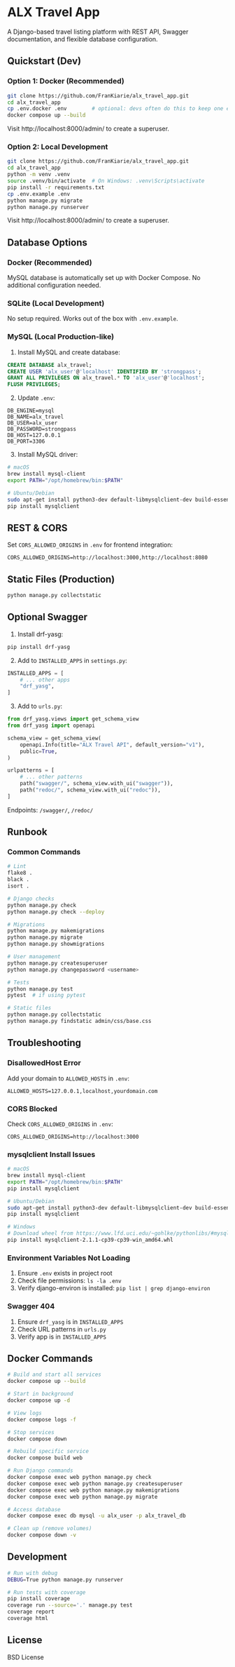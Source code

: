 # ALX Travel App

A Django-based travel listing platform with REST API, Swagger documentation, and flexible database configuration.

## Quickstart (Dev)

### Option 1: Docker (Recommended)

```bash
git clone https://github.com/FranKiarie/alx_travel_app.git
cd alx_travel_app
cp .env.docker .env        # optional: devs often do this to keep one env
docker compose up --build
```

Visit http://localhost:8000/admin/ to create a superuser.

### Option 2: Local Development

```bash
git clone https://github.com/FranKiarie/alx_travel_app.git
cd alx_travel_app
python -m venv .venv
source .venv/bin/activate  # On Windows: .venv\Scripts\activate
pip install -r requirements.txt
cp .env.example .env
python manage.py migrate
python manage.py runserver
```

Visit http://localhost:8000/admin/ to create a superuser.

## Database Options

### Docker (Recommended)
MySQL database is automatically set up with Docker Compose. No additional configuration needed.

### SQLite (Local Development)
No setup required. Works out of the box with `.env.example`.

### MySQL (Local Production-like)
1. Install MySQL and create database:
```sql
CREATE DATABASE alx_travel;
CREATE USER 'alx_user'@'localhost' IDENTIFIED BY 'strongpass';
GRANT ALL PRIVILEGES ON alx_travel.* TO 'alx_user'@'localhost';
FLUSH PRIVILEGES;
```

2. Update `.env`:
```env
DB_ENGINE=mysql
DB_NAME=alx_travel
DB_USER=alx_user
DB_PASSWORD=strongpass
DB_HOST=127.0.0.1
DB_PORT=3306
```

3. Install MySQL driver:
```bash
# macOS
brew install mysql-client
export PATH="/opt/homebrew/bin:$PATH"

# Ubuntu/Debian
sudo apt-get install python3-dev default-libmysqlclient-dev build-essential
pip install mysqlclient
```

## REST & CORS

Set `CORS_ALLOWED_ORIGINS` in `.env` for frontend integration:
```env
CORS_ALLOWED_ORIGINS=http://localhost:3000,http://localhost:8080
```

## Static Files (Production)

```bash
python manage.py collectstatic
```

## Optional Swagger

1. Install drf-yasg:
```bash
pip install drf-yasg
```

2. Add to `INSTALLED_APPS` in `settings.py`:
```python
INSTALLED_APPS = [
    # ... other apps
    "drf_yasg",
]
```

3. Add to `urls.py`:
```python
from drf_yasg.views import get_schema_view
from drf_yasg import openapi

schema_view = get_schema_view(
    openapi.Info(title="ALX Travel API", default_version="v1"),
    public=True,
)

urlpatterns = [
    # ... other patterns
    path("swagger/", schema_view.with_ui("swagger")),
    path("redoc/", schema_view.with_ui("redoc")),
]
```

Endpoints: `/swagger/`, `/redoc/`

## Runbook

### Common Commands
```bash
# Lint
flake8 .
black .
isort .

# Django checks
python manage.py check
python manage.py check --deploy

# Migrations
python manage.py makemigrations
python manage.py migrate
python manage.py showmigrations

# User management
python manage.py createsuperuser
python manage.py changepassword <username>

# Tests
python manage.py test
pytest  # if using pytest

# Static files
python manage.py collectstatic
python manage.py findstatic admin/css/base.css
```

## Troubleshooting

### DisallowedHost Error
Add your domain to `ALLOWED_HOSTS` in `.env`:
```env
ALLOWED_HOSTS=127.0.0.1,localhost,yourdomain.com
```

### CORS Blocked
Check `CORS_ALLOWED_ORIGINS` in `.env`:
```env
CORS_ALLOWED_ORIGINS=http://localhost:3000
```

### mysqlclient Install Issues
```bash
# macOS
brew install mysql-client
export PATH="/opt/homebrew/bin:$PATH"
pip install mysqlclient

# Ubuntu/Debian
sudo apt-get install python3-dev default-libmysqlclient-dev build-essential
pip install mysqlclient

# Windows
# Download wheel from https://www.lfd.uci.edu/~gohlke/pythonlibs/#mysqlclient
pip install mysqlclient-2.1.1-cp39-cp39-win_amd64.whl
```

### Environment Variables Not Loading
1. Ensure `.env` exists in project root
2. Check file permissions: `ls -la .env`
3. Verify django-environ is installed: `pip list | grep django-environ`

### Swagger 404
1. Ensure `drf_yasg` is in `INSTALLED_APPS`
2. Check URL patterns in `urls.py`
3. Verify app is in `INSTALLED_APPS`

## Docker Commands

```bash
# Build and start all services
docker compose up --build

# Start in background
docker compose up -d

# View logs
docker compose logs -f

# Stop services
docker compose down

# Rebuild specific service
docker compose build web

# Run Django commands
docker compose exec web python manage.py check
docker compose exec web python manage.py createsuperuser
docker compose exec web python manage.py makemigrations
docker compose exec web python manage.py migrate

# Access database
docker compose exec db mysql -u alx_user -p alx_travel_db

# Clean up (remove volumes)
docker compose down -v
```

## Development

```bash
# Run with debug
DEBUG=True python manage.py runserver

# Run tests with coverage
pip install coverage
coverage run --source='.' manage.py test
coverage report
coverage html
```

## License

BSD License